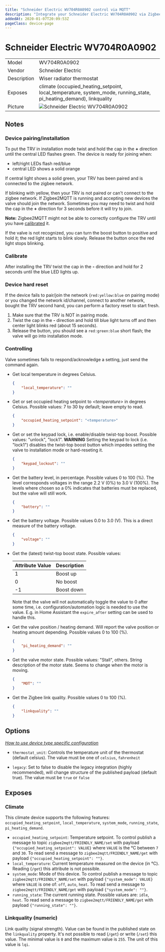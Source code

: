 ```yaml
---
title: "Schneider Electric WV704R0A0902 control via MQTT"
description: "Integrate your Schneider Electric WV704R0A0902 via Zigbee2MQTT with whatever smart home infrastructure you are using without the vendor's bridge or gateway."
addedAt: 2020-01-07T20:09:53Z
pageClass: device-page
---
```


<!-- !!!! -->
<!-- ATTENTION: This file is auto-generated through docgen! -->
<!-- You can only edit the "Notes"-Section between the two comment lines "Notes BEGIN" and "Notes END". -->
<!-- Do not use h1 or h2 heading within "## Notes"-Section. -->
<!-- !!!! -->

# Schneider Electric WV704R0A0902

|     |     |
|-----|-----|
| Model | WV704R0A0902  |
| Vendor  | Schneider Electric  |
| Description | Wiser radiator thermostat |
| Exposes | climate (occupied_heating_setpoint, local_temperature, system_mode, running_state, pi_heating_demand), linkquality |
| Picture | ![Schneider Electric WV704R0A0902](https://www.zigbee2mqtt.io/images/devices/WV704R0A0902.jpg) |


<!-- Notes BEGIN: You can edit here. Add "## Notes" headline if not already present. -->
## Notes

### Device pairing/installation
To put the TRV in installation mode twist and hold the cap in the  **+** direction
until the central LED flashes green.  The device is ready for joining when:

- left/right LEDs flash red/blue
- central LED shows a solid orange

If central light shows a solid green, your TRV has been paired and is connected to the zigbee network.

If blinking with yellow, then your TRV is not paired or can't connect to the zigbee network. If Zigbee2MQTT is running and accepting new devices the valve should join the network. Sometimes you may need to twist and hold the cap in the **+** direction for 3 seconds before it will try to join.

**Note:** Zigbee2MQTT might not be able to correctly configure the TRV until you have [calibrated](#calibrate) it.

If the valve is not recognized, you can turn the boost button to positive and hold it; the red light starts to blink slowly. Release the button once the red light stops blinking.

### Calibrate
After installing the TRV twist the cap in the **-** direction and hold for
2 seconds until the blue LED lights up.

### Device hard reset
If the device fails to pair/join the network (`red:yellow:blue` on pairing mode) or you changed the network id/channel, connect to another network, bought the TRV second hand, you can perform a factory reset to start fresh.

1. Make sure that the TRV is NOT in pairing mode.
2. Twist the cap in the **-** direction and hold till blue light turns off and then center light blinks red (about 15 seconds).
3. Release the button, you should see a `red:green:blue` short flash; the valve will go into installation mode.

### Controlling

Valve sometimes fails to respond/acknowledge a setting, just send the command again.

- Get local temperature in degrees Celsius.
    ```json
    {
        "local_temperature": ""
    }
    ```

- Get or set occupied heating setpoint to *&lt;temperature&gt;* in degrees Celsius. Possible values: 7 to 30 by default; leave empty to read.
    ```json
    {
        "occupied_heating_setpoint": "<temperature>"
    }
    ```

- Get or set the keypad lock, i.e. enable/disable twist-top boost. Possible values: "unlock", "lock1". **WARNING** Setting the keypad to lock (i.e. "lock1") disables the twist-top boost button which impedes setting the valve to installation mode or hard-reseting it.
    ```json
    {
        "keypad_lockout": ""
    }
    ```

- Get the battery level, in percentage. Possible values 0 to 100 (%). The level corresponds voltages in the range 2.2 V (0%) to 3.0 V (100%). The levels where chosen so a 0% indicates that batteries must be replaced, but the valve will still work.
    ```json
    {
        "battery": ""
    }
    ```

- Get the battery voltage. Possible values 0.0 to 3.0 (V). This is a direct measure of the battery voltage.
    ```json
    {
        "voltage": ""
    }
    ```

- Get the (latest) twist-top boost state. Possible values:

    | Attribute Value | Description |
    | -----------------|----------------------------------------------- |
    | 1 | Boost up |
    | 0 | No boost |
    | -1 | Boost down |

    Note that the valve will not automatically toggle the value to 0 after some time, i.e. configuration/automation logic is needed to use the value. E.g. in Home Assistant the `expire_after` setting can be used to handle this.

- Get the valve position / heating demand. Will report the valve position or heating amount depending. Possible values 0 to 100 (%).
    ```json
    {
        "pi_heating_demand": ""
    }
    ```
- Get the valve motor state. Possible values: "Stall", others. String description of the motor state. Seems to change when the motor is moving.
    ```json
    {
        "MOT": ""
    }
    ```
- Get the Zigbee link quality. Possible values 0 to 100 (%).
    ```json
    {
        "linkquality": ""
    }
    ```
<!-- Notes END: Do not edit below this line -->


## Options
*[How to use device type specific configuration](../zigbee2mqtt.io/docs/guide/configuration/devices-groups.md#specific-device-options)*

* `thermostat_unit`: Controls the temperature unit of the thermostat (default celsius). The value must be one of `celsius`, `fahrenheit`

* `legacy`: Set to false to disable the legacy integration (highly recommended), will change structure of the published payload (default true). The value must be `true` or `false`


## Exposes

### Climate 
This climate device supports the following features: `occupied_heating_setpoint`, `local_temperature`, `system_mode`, `running_state`, `pi_heating_demand`.
- `occupied_heating_setpoint`: Temperature setpoint. To control publish a message to topic `zigbee2mqtt/FRIENDLY_NAME/set` with payload `{"occupied_heating_setpoint": VALUE}` where `VALUE` is the °C between `7` and `30`. To read send a message to `zigbee2mqtt/FRIENDLY_NAME/get` with payload `{"occupied_heating_setpoint": ""}`.
- `local_temperature`: Current temperature measured on the device (in °C). Reading (`/get`) this attribute is not possible.
- `system_mode`: Mode of this device. To control publish a message to topic `zigbee2mqtt/FRIENDLY_NAME/set` with payload `{"system_mode": VALUE}` where `VALUE` is one of: `off`, `auto`, `heat`. To read send a message to `zigbee2mqtt/FRIENDLY_NAME/get` with payload `{"system_mode": ""}`.
- `running_state`: The current running state. Possible values are: `idle`, `heat`. To read send a message to `zigbee2mqtt/FRIENDLY_NAME/get` with payload `{"running_state": ""}`.

### Linkquality (numeric)
Link quality (signal strength).
Value can be found in the published state on the `linkquality` property.
It's not possible to read (`/get`) or write (`/set`) this value.
The minimal value is `0` and the maximum value is `255`.
The unit of this value is `lqi`.

